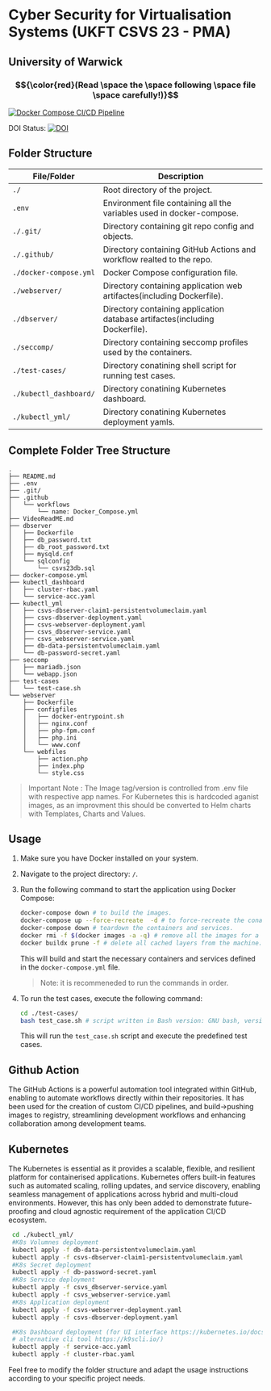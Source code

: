 # Cyber Security for Virtualisation Systems (UKFT CSVS 23 - PMA)
## University of Warwick 
### $${\color{red}(Read \space the \space following \space file \space carefully!)}$$ 

[![Docker Compose CI/CD Pipeline](https://github.com/the-ancient-one/container-security/actions/workflows/name:%20Docker_Compose.yml/badge.svg?branch=main)](https://github.com/the-ancient-one/container-security/actions/workflows/name:%20Docker_Compose.yml)

DOI Status: [![DOI](https://zenodo.org/badge/DOI/10.5281/zenodo.13341688.svg)](https://doi.org/10.5281/zenodo.13341688)

## Folder Structure

| File/Folder        | Description                                |
| ------------------ | ------------------------------------------ |
| `./`                | Root directory of the project.             |
| `.env`                | Environment file containing all the variables used in docker-compose.             |
| `./.git/`                | Directory containing git repo config and objects.             |
| `./.github/`                | Directory containing GitHub Actions and workflow realted to the repo.             |
| `./docker-compose.yml` | Docker Compose configuration file.         |
| `./webserver/`    | Directory containing application web artifactes(including Dockerfile).       |
| `./dbserver/`    | Directory containing application database artifactes(including Dockerfile).        |
| `./seccomp/`    | Directory containing seccomp profiles used by the containers.        |
| `./test-cases/`    | Directory conatining shell script for running test cases.        |
| `./kubectl_dashboard/`    | Directory conatining Kubernetes dashboard.        |
| `./kubectl_yml/`    | Directory conatining Kubernetes deployment yamls.        |

## Complete Folder Tree Structure

```
.
├── README.md
├── .env
├── .git/
├── .github
│   └── workflows
│       └── name: Docker_Compose.yml
├── VideoReadME.md
├── dbserver
│   ├── Dockerfile
│   ├── db_password.txt
│   ├── db_root_password.txt
│   ├── mysqld.cnf
│   └── sqlconfig
│       └── csvs23db.sql
├── docker-compose.yml
├── kubectl_dashboard
│   ├── cluster-rbac.yaml
│   └── service-acc.yaml
├── kubectl_yml
│   ├── csvs-dbserver-claim1-persistentvolumeclaim.yaml
│   ├── csvs-dbserver-deployment.yaml
│   ├── csvs-webserver-deployment.yaml
│   ├── csvs_dbserver-service.yaml
│   ├── csvs_webserver-service.yaml
│   ├── db-data-persistentvolumeclaim.yaml
│   └── db-password-secret.yaml
├── seccomp
│   ├── mariadb.json
│   └── webapp.json
├── test-cases
│   └── test-case.sh
└── webserver
    ├── Dockerfile
    ├── configfiles
    │   ├── docker-entrypoint.sh
    │   ├── nginx.conf
    │   ├── php-fpm.conf
    │   ├── php.ini
    │   └── www.conf
    └── webfiles
        ├── action.php
        ├── index.php
        └── style.css
```

> Important Note : The Image tag/version is controlled from .env file with respective app names. For Kubernetes this is hardcoded aganist images, as an improvment this should be converted to Helm charts with Templates, Charts and Values.

## Usage

1. Make sure you have Docker installed on your system.
2. Navigate to the project directory: `/`.
3. Run the following command to start the application using Docker Compose:

    ```bash
    docker-compose down # to build the images.
    docker-compose up --force-recreate  -d # to force-recreate the conatiners and services in detached mode.
    docker-compose down # teardown the containers and services.
    docker rmi -f $(docker images -a -q) # remove all the images for a fresh build.
    docker buildx prune -f # delete all cached layers from the machine.
    ```

    This will build and start the necessary containers and services defined in the `docker-compose.yml` file.
    > Note: it is recommeneded to run the commands in order.

4. To run the test cases, execute the following command:

    ```bash
    cd ./test-cases/
    bash test_case.sh # script written in Bash version: GNU bash, version 5.2.26(1)
    ```

    This will run the `test_case.sh` script and execute the predefined test cases.

## Github Action 

The GitHub Actions is a powerful automation tool integrated within GitHub, enabling to automate workflows directly within their repositories. It has been used for the creation of custom CI/CD pipelines, and build->pushing images to registry, streamlining development workflows and enhancing collaboration among development teams.

## Kubernetes

The Kubernetes is essential as it provides a scalable, flexible, and resilient platform for containerised applications. Kubernetes offers built-in features such as automated scaling, rolling updates, and service discovery, enabling seamless management of applications across hybrid and multi-cloud environments. However, this has only been added to demonstrate future-proofing and cloud agnostic requirement of the application CI/CD ecosystem.

   ```bash
    cd ./kubectl_yml/
    #K8s Volumnes deployment     
    kubectl apply -f db-data-persistentvolumeclaim.yaml
    kubectl apply -f csvs-dbserver-claim1-persistentvolumeclaim.yaml
    #K8s Secret deployment  
    kubectl apply -f db-password-secret.yaml
    #K8s Service deployment  
    kubectl apply -f csvs_dbserver-service.yaml
    kubectl apply -f csvs_webserver-service.yaml
    #K8s Application deployment  
    kubectl apply -f csvs-webserver-deployment.yaml
    kubectl apply -f csvs-dbserver-deployment.yaml

    #K8s Dashboard deployment (for UI interface https://kubernetes.io/docs/tasks/access-application-cluster/web-ui-dashboard/,
    # alternative cli tool https://k9scli.io/) 
    kubectl apply -f service-acc.yaml
    kubectl apply -f cluster-rbac.yaml
   ```


Feel free to modify the folder structure and adapt the usage instructions according to your specific project needs.
